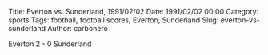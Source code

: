 Title: Everton vs. Sunderland, 1991/02/02
Date: 1991/02/02 00:00
Category: sports
Tags: football, football scores, Everton, Sunderland
Slug: everton-vs-sunderland
Author: carbonero


Everton 2 - 0 Sunderland
